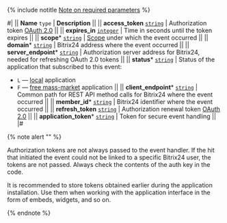 {% include notitle [Note on required parameters](required.md) %}

#|
|| **Name**
`type` | **Description** ||
|| **access_token**
[`string`](../api-reference/data-types.md) | Authorization token [OAuth 2.0](../api-reference/oauth/index.md) ||
|| **expires_in**
[`integer`](../api-reference/data-types.md) | Time in seconds until the token expires ||
|| **scope***
[`string`](../api-reference/data-types.md) | [Scope](../api-reference/scopes/permissions.md) under which the event occurred ||
|| **domain***
[`string`](../api-reference/data-types.md) | Bitrix24 address where the event occurred ||
|| **server_endpoint***
[`string`](../api-reference/data-types.md) | Authorization server address for Bitrix24, needed for refreshing OAuth 2.0 tokens ||
|| **status***
[`string`](../api-reference/data-types.md) | Status of the application that subscribed to this event:

- `L` — [local](../local-integrations/local-apps.md) application
- `F` — [free mass-market](../market/index.md) application
||
|| **client_endpoint***
[`string`](../api-reference/data-types.md) | Common path for REST API method calls for Bitrix24 where the event occurred ||
|| **member_id***
[`string`](../api-reference/data-types.md) | Bitrix24 identifier where the event occurred ||
|| **refresh_token**
[`string`](../api-reference/data-types.md) | Authorization renewal token [OAuth 2.0](../api-reference/oauth/index.md) ||
|| **application_token***
[`string`](../api-reference/data-types.md) | Token for secure event handling ||
|#

{% note alert "" %}

Authorization tokens are not always passed to the event handler. If the hit that initiated the event could not be linked to a specific Bitrix24 user, the tokens are not passed. Always check the contents of the auth key in the code.

It is recommended to store tokens obtained earlier during the application installation. Use them when working with the application interface in the form of embeds, widgets, and so on.

{% endnote %}
